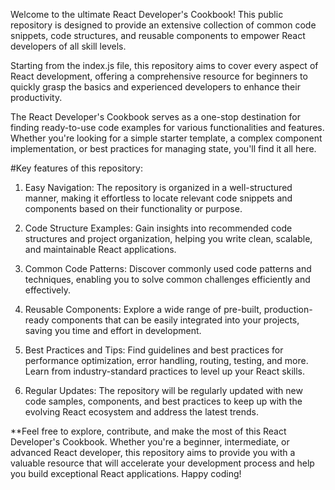Welcome to the ultimate React Developer's Cookbook! This public repository is designed to provide an extensive collection of common code snippets, code structures, and reusable components to empower React developers of all skill levels.

Starting from the index.js file, this repository aims to cover every aspect of React development, offering a comprehensive resource for beginners to quickly grasp the basics and experienced developers to enhance their productivity.

The React Developer's Cookbook serves as a one-stop destination for finding ready-to-use code examples for various functionalities and features. Whether you're looking for a simple starter template, a complex component implementation, or best practices for managing state, you'll find it all here.

#Key features of this repository:

1. Easy Navigation: The repository is organized in a well-structured manner, making it effortless to locate relevant code snippets and components based on their functionality or purpose.

2. Code Structure Examples: Gain insights into recommended code structures and project organization, helping you write clean, scalable, and maintainable React applications.

3. Common Code Patterns: Discover commonly used code patterns and techniques, enabling you to solve common challenges efficiently and effectively.

4. Reusable Components: Explore a wide range of pre-built, production-ready components that can be easily integrated into your projects, saving you time and effort in development.

5. Best Practices and Tips: Find guidelines and best practices for performance optimization, error handling, routing, testing, and more. Learn from industry-standard practices to level up your React skills.

6. Regular Updates: The repository will be regularly updated with new code samples, components, and best practices to keep up with the evolving React ecosystem and address the latest trends.

**Feel free to explore, contribute, and make the most of this React Developer's Cookbook. Whether you're a beginner, intermediate, or advanced React developer, this repository aims to provide you with a valuable resource that will accelerate your development process and help you build exceptional React applications. Happy coding!
